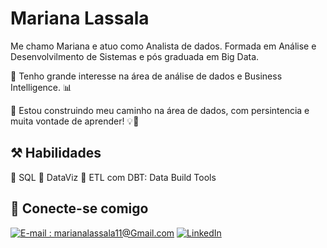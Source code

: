 # Mariana Lassala
Me chamo Mariana e atuo como Analista de dados. Formada em Análise e Desenvolvilmento de Sistemas e pós graduada em Big Data.

🔹 Tenho grande interesse na área de análise de dados e Business Intelligence. 📊

🔹 Estou construindo meu caminho na área de dados, com persintencia e muita vontade de aprender! 💡🧠


## ⚒️ Habilidades 
🔹 SQL
🔹 DataViz
🔹 ETL com DBT: Data Build Tools


## 📲 Conecte-se comigo
[![E-mail : marianalassala11@Gmail.com](https://img.shields.io/badge/-Email-000?style=for-the-badge&logo=microsoft-outlook&logoColor=E94D5F)](marianalassala11@gmail.com) 
[![LinkedIn](https://img.shields.io/badge/-LinkedIn-000?style=for-the-badge&logo=linkedin&logoColor=30A3DC)](https://www.linkedin.com/in/mariana-silva-lassala)